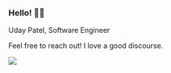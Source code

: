 
### Hello! 👋🏽

Uday Patel, Software Engineer

Feel free to reach out! I love a good discourse.

![](https://media1.giphy.com/media/3oz8xHEisOJuebgmhq/giphy.gif)
